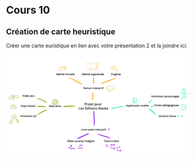 # Cours 10
## Création de carte heuristique
Créer une carte euristique en lien avec votre présentation 2 et la joindre ici: 

![Carte heuristique:](Carteheuristique.jpg)
